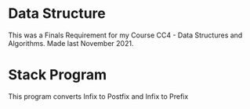 # Data Structure
This was a Finals Requirement for my Course CC4 - Data Structures and Algorithms. Made last November 2021.

# Stack Program
This program converts Infix to Postfix and Infix to Prefix 

